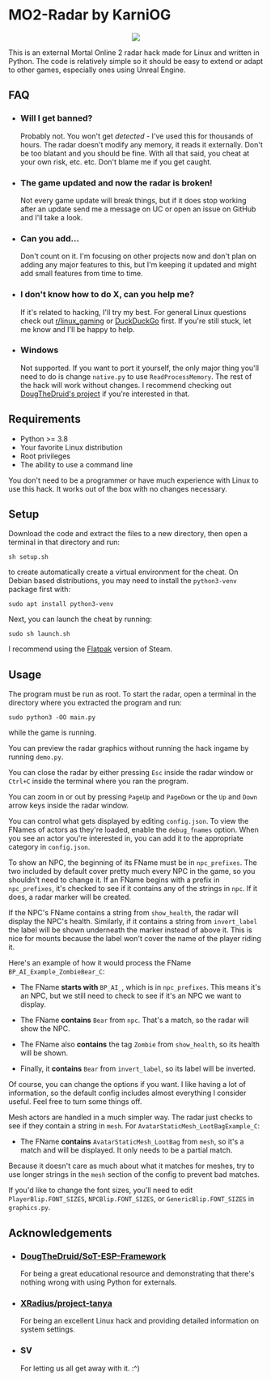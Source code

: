 # MO2-Radar by KarniOG
<p align="center">
  <img src="https://github.com/KarniOG/MO2-Radar/assets/166090320/e0227110-1555-4f46-af6e-cfc9dc06664b"/>
</p>

This is an external Mortal Online 2 radar hack made for Linux and written in
Python. The code is relatively simple so it should be easy to extend or adapt
to other games, especially ones using Unreal Engine.

## FAQ

- ### Will I get banned?
    Probably not. You won't get *detected* - I've used this for thousands of
    hours. The radar doesn't modify any memory, it reads it externally. Don't
    be too blatant and you should be fine. With all that said, you cheat at
    your own risk, etc. etc. Don't blame me if you get caught.

- ### The game updated and now the radar is broken!
    Not every game update will break things, but if it does stop working after
    an update send me a message on UC or open an issue on GitHub and I'll take a
    look.

- ### Can you add...
    Don't count on it. I'm focusing on other projects now and don't plan on
    adding any major features to this, but I'm keeping it updated and might add
    small features from time to time.

- ### I don't know how to do X, can you help me?
    If it's related to hacking, I'll try my best. For general Linux questions
    check out [r/linux_gaming](https://www.reddit.com/r/linux_gaming/comments/16xx5yv/faqs/)
    or [DuckDuckGo](https://duckduckgo.com/) first. If you're still stuck, let
    me know and I'll be happy to help.

- ### Windows
    Not supported. If you want to port it yourself, the only major thing you'll
    need to do is change `native.py` to use `ReadProcessMemory`. The rest of
    the hack will work without changes. I recommend checking out
    [DougTheDruid's project](https://github.com/DougTheDruid/SoT-ESP-Framework/)
    if you're interested in that.


## Requirements

- Python >= 3.8
- Your favorite Linux distribution
- Root privileges
- The ability to use a command line

You don't need to be a programmer or have much experience with Linux to use
this hack. It works out of the box with no changes necessary.


## Setup

Download the code and extract the files to a new directory, then open a
terminal in that directory and run:
```
sh setup.sh
```
to create automatically create a virtual environment for the cheat. On Debian
based distributions, you may need to install the `python3-venv` package first
with:
```
sudo apt install python3-venv
```

Next, you can launch the cheat by running:
```
sudo sh launch.sh
```
I recommend using the [Flatpak](https://flathub.org/apps/com.valvesoftware.Steam)
version of Steam.


## Usage

The program must be run as root. To start the radar, open a terminal in the
directory where you extracted the program and run:
```
sudo python3 -OO main.py
```
while the game is running.

You can preview the radar graphics without running the hack ingame by running
`demo.py`.

You can close the radar by either pressing `Esc` inside the radar window or
`Ctrl+C` inside the terminal where you ran the program.

You can zoom in or out by pressing `PageUp` and `PageDown` or the `Up` and
`Down` arrow keys inside the radar window.

You can control what gets displayed by editing `config.json`. To view the
FNames of actors as they're loaded, enable the `debug_fnames` option. When you
see an actor you're interested in, you can add it to the appropriate category
in `config.json`.

To show an NPC, the beginning of its FName must be in `npc_prefixes`. The two
included by default cover pretty much every NPC in the game, so you shouldn't
need to change it. If an FName begins with a prefix in `npc_prefixes`, it's
checked to see if it contains any of the strings in `npc`. If it does, a radar
marker will be created.

If the NPC's FName contains a string from `show_health`, the radar will display
the NPC's health. Similarly, if it contains a string from `invert_label` the
label will be shown underneath the marker instead of above it. This is nice for
mounts because the label won't cover the name of the player riding it.

Here's an example of how it would process the FName
`BP_AI_Example_ZombieBear_C`:
- The FName **starts with** `BP_AI_`, which is in `npc_prefixes`. This means
    it's an NPC, but we still need to check to see if it's an NPC we want to
    display.

- The FName **contains** `Bear` from `npc`. That's a match, so the radar will
    show the NPC.

- The FName also **contains** the tag `Zombie` from `show_health`, so its
    health will be shown.

- Finally, it **contains** `Bear` from `invert_label`, so its label will be
    inverted.

Of course, you can change the options if you want. I like having a lot of
information, so the default config includes almost everything I consider
useful. Feel free to turn some things off.

Mesh actors are handled in a much simpler way. The radar just checks to see
if they contain a string in `mesh`. For `AvatarStaticMesh_LootBagExample_C`:

- The FName **contains** `AvatarStaticMesh_LootBag` from `mesh`, so it's a
    match and will be displayed. It only needs to be a partial match.

Because it doesn't care as much about what it matches for meshes, try to use
longer strings in the `mesh` section of the config to prevent bad matches.

If you'd like to change the font sizes, you'll need to edit
`PlayerBlip.FONT_SIZES`, `NPCBlip.FONT_SIZES`, or `GenericBlip.FONT_SIZES` in
`graphics.py`.


## Acknowledgements

- ### [DougTheDruid/SoT-ESP-Framework](https://github.com/DougTheDruid/SoT-ESP-Framework/)
    For being a great educational resource and demonstrating that there's
    nothing wrong with using Python for externals.

- ### [XRadius/project-tanya](https://github.com/XRadius/project-tanya/)
    For being an excellent Linux hack and providing detailed information on
    system settings.

- ### SV
    For letting us all get away with it. :^)
